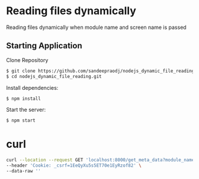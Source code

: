 # Reading files dynamically
Reading files dynamically when module name and screen name is passed

## Starting Application

Clone Repository

```bash
$ git clone https://github.com/sandeepraodj/nodejs_dynamic_file_reading.git
$ cd nodejs_dynamic_file_reading.git
```

Install dependencies:

```bash
$ npm install
```

Start the server:

```bash
$ npm start
```

# curl

```bash
curl --location --request GET 'localhost:8000/get_meta_data?module_name=finance&screen_name=test' \
--header 'Cookie: _csrf=1EeQyXu5s5ET70e1EyRzof82' \
--data-raw ''
```

